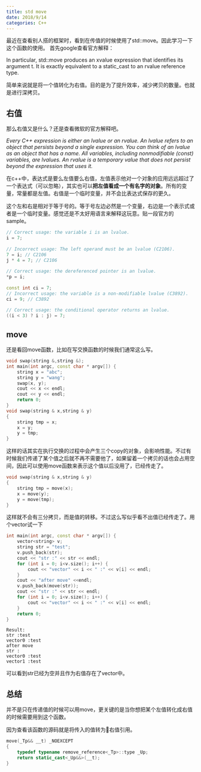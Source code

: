 ```yaml
---
title: std move
date: 2018/9/14
categories: C++
---
```


最近在查看别人搭的框架时，看到在传值的时候使用了std::move。因此学习一下这个函数的使用。
首先google查看官方解释：

In particular, std::move produces an xvalue expression that identifies its argument t. It is exactly equivalent to a static_cast to an rvalue reference type.

简单来说就是将一个值转化为右值。目的是为了提升效率，减少拷贝的数量。也就是进行深拷贝。
## 右值
那么右值又是什么？还是查看微软的官方解释吧。

_Every C++ expression is either an lvalue or an rvalue. An lvalue refers to an object that persists beyond a single expression. You can think of an lvalue as an object that has a name. All variables, including nonmodifiable (const) variables, are lvalues. An rvalue is a temporary value that does not persist beyond the expression that uses it._

在c++中，表达式是要么左值要么右值，左值表示他对一个对象的应用远远超过了一个表达式（可以忽略），其实也可以**把左值看成一个有名字的对象**。所有的变量，常量都是左值。右值是一个临时变量，并不会比表达式保存的更久。

这个左和右是相对于等于号的。等于号左边必然是一个变量，右边是一个表示式或者是一个临时变量。感觉还是不太好用语言来解释这玩意。贴一段官方的sample。
```c++
// Correct usage: the variable i is an lvalue.  
i = 7;  
  
// Incorrect usage: The left operand must be an lvalue (C2106).  
7 = i; // C2106  
j * 4 = 7; // C2106  
  
// Correct usage: the dereferenced pointer is an lvalue.  
*p = i;   
  
const int ci = 7;  
// Incorrect usage: the variable is a non-modifiable lvalue (C3892).  
ci = 9; // C3892  
  
// Correct usage: the conditional operator returns an lvalue.  
((i < 3) ? i : j) = 7;  
```
## move
还是看回move函数，比如在写交换函数的时候我们通常这么写。
```c++
void swap(string &,string &);
int main(int argc, const char * argv[]) {
    string x = "abc";
    string y = "wang";
    swap(x, y);
    cout << x << endl;
    cout << y << endl;
    return 0;
}
void swap(string & x,string & y)
{
    string tmp = x;
    x = y;
    y = tmp;
}
```
这样的话其实在执行交换的过程中会产生三个copy的对象，会影响性能。不过有时候我们传递了某个值之后就不再不需要他了，如果留着一个拷贝的话也会占用空间，因此可以使用move函数来表示这个值以后没用了，已经传走了。
```c++
void swap(string & x,string & y)
{
    string tmp = move(x);
    x = move(y);
    y = move(tmp);
}
```
这样就不会有三分拷贝，而是值的转移。不过这么写似乎看不出值已经传走了。用个vector试一下
```c++
int main(int argc, const char * argv[]) {
    vector<string> v;
    string str = "test";
    v.push_back(str);
    cout << "str :" << str << endl;
    for (int i = 0; i<v.size(); i++) {
        cout << "vector" << i << " :" << v[i] << endl;
    }
    cout << "after move" <<endl;
    v.push_back(move(str));
    cout << "str :" << str << endl;
    for (int i = 0; i<v.size(); i++) {
        cout << "vector" << i << " :" << v[i] << endl;
    }
    return 0;
}
```
```
Result:
str :test
vector0 :test
after move
str :
vector0 :test
vector1 :test
```
可以看到str已经为空并且作为右值存在了vector中。
## 总结
并不是只在传递值的时候可以用move，更关键的是当你想把某个左值转化成右值的时候需要用到这个函数。

因为查看该函数的源码就是将传入的值转为右值引用。
```c++
move(_Tp&& __t) _NOEXCEPT
{
    typedef typename remove_reference<_Tp>::type _Up;
    return static_cast<_Up&&>(__t);
}
```